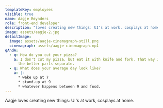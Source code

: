 ```yaml
---
templateKey: employees
visible: true
name: Aagje Reynders
role: front-end developer
description: "loves creating new things: UI's at work, cosplays at home."
image: assets/aagje-2.jpg
detailImage:
  image: assets/aagje-cinemagraph-still.png
  cinemagraph: assets/aagje-cinemagraph.mp4
qAndA:
  - q: How do you cut your pizza?
    a: I don't cut my pizza, but eat it with knife and fork. That way I get to keep
      the better parts separate.
  - q: What does your average day look like?
    a: |-
      * wake up at 7
      * stand-up at 9
      * whatever happens between 9 and food.
---
```

Aagje loves creating new things: UI's at work, cosplays at home.